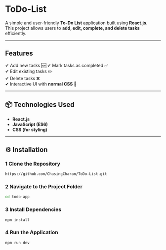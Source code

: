 # ToDo-List
A simple and user-friendly **To-Do List** application built using **React.js**.  
This project allows users to **add, edit, complete, and delete tasks** efficiently.  

---

## Features  
✔ Add new tasks 🆕
✔ Mark tasks as completed ✅  
✔ Edit existing tasks ✏️  
✔ Delete tasks ❌  
✔ Interactive UI with **normal CSS** 🎨  

---

## 📦 Technologies Used  
- **React.js**  
- **JavaScript (ES6)**  
- **CSS (for styling)**  

---

## ⚙️ Installation  

### **1️ Clone the Repository**  
```sh
https://github.com/ChasingCharan/ToDo-List.git

```
### **2 Navigate to the Project Folder**  
```sh
cd todo-app
```
### **3 Install Dependencies**  
```sh
npm install
```
### **4 Run the Application**  
```sh
npm run dev
```
